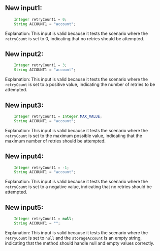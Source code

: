 ## New input1:
```java
    Integer retryCount1 = 0;
    String ACCOUNT1 = "account";
```
Explanation: This input is valid because it tests the scenario where the `retryCount` is set to 0, indicating that no retries should be attempted.

## New input2:
```java
    Integer retryCount1 = 3;
    String ACCOUNT1 = "account";
```
Explanation: This input is valid because it tests the scenario where the `retryCount` is set to a positive value, indicating the number of retries to be attempted.

## New input3:
```java
    Integer retryCount1 = Integer.MAX_VALUE;
    String ACCOUNT1 = "account";
```
Explanation: This input is valid because it tests the scenario where the `retryCount` is set to the maximum possible value, indicating that the maximum number of retries should be attempted.

## New input4:
```java
    Integer retryCount1 = -1;
    String ACCOUNT1 = "account";
```
Explanation: This input is valid because it tests the scenario where the `retryCount` is set to a negative value, indicating that no retries should be attempted.

## New input5:
```java
    Integer retryCount1 = null;
    String ACCOUNT1 = "";
```
Explanation: This input is valid because it tests the scenario where the `retryCount` is set to `null` and the `storageAccount` is an empty string, indicating that the method should handle null and empty values correctly.